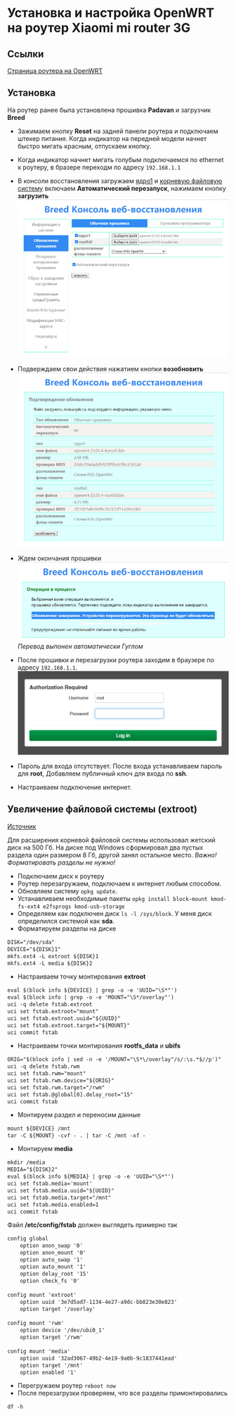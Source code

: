 # Установка и настройка **OpenWRT** на роутер **Xiaomi mi router 3G**

## Ссылки
[Страница роутера на OpenWRT](https://openwrt.org/toh/xiaomi/mir3g)

## Установка

На роутер ранее была установлена прошивка **Padavan** и загрузчик **Breed**

* Зажимаем кнопку **Reset** на задней панели роутера и подключаем штекер питания.
Когда индикатор на передней модели начнет быстро мигать красным,
отпускаем кнопку.
* Когда индикатор начнет мигать голубым подключаемся по ethernet к роутеру,
в бразере переходм по адресу ```192.168.1.1```

* В консоли восстановления загружаем [ядро1](firmware/open-wrt/openwrt-23.05.4-kernel1.bin)
и [корневую файловую систему](firmware/open-wrt/openwrt-23.05.4-rootfs0.bin)
включаем **Автоматический перезапуск**, нажимаем кнопку **загрузить**
![Консоль восстановления](images/breed.jpg)
* Подверждаем свои действия нажатием кнопки **возобновить**
![Консоль восстановления. Подтверждение](images/breed-confirmation.jpg)
* Ждем окончания прошивки
![Кконсоль восстановления. Прошивка](images/breed-in-progress.jpg)
*Перевод выпонен автоматически Гуглом*
* После прошивки и перезагрузки роутера заходим в браузере по адресу ```192.168.1.1```.
![LUCI. Авторизация](images/luci-autorization.jpg)
* Пароль для входа отсутствует. После входа устанавливаем пароль для **root**,
Добавляем публичный ключ для входа по **ssh**.
* Настраиваем подключение интернет.

## Увеличение файловой системы (extroot)

[Источник](https://openwrt.org/docs/guide-user/additional-software/extroot_configuration)

Для расширения корневой файловой системы использовал жетский диск на 500 Гб.
На диске под Windows сформировал два пустых раздела один размером 8 Гб, другой занял остальное место.
*Важно! Форматировать разделы не нужно!*

* Подключаем диск к роутеру
* Роутер перезагружаем, подключаем к интернет любым способом.
* Обновляем систему ```opkg update```.
* Устанавливаем необходимые пакеты
```opkg install block-mount kmod-fs-ext4 e2fsprogs kmod-usb-storage```
* Определяем как подключен диск
```ls -l /sys/block```.
У меня диск определился системой как **sda**.
* Форматируем разделы на диске
```
DISK="/dev/sda"
DEVICE="${DISK}1"
mkfs.ext4 -L extroot ${DISK}1
mkfs.ext4 -L media ${DISK}2
```
* Настраиваем точку монтирования **extroot**
```
eval $(block info ${DEVICE} | grep -o -e 'UUID="\S*"')
eval $(block info | grep -o -e 'MOUNT="\S*/overlay"')
uci -q delete fstab.extroot
uci set fstab.extroot="mount"
uci set fstab.extroot.uuid="${UUID}"
uci set fstab.extroot.target="${MOUNT}"
uci commit fstab
```
* Настраиваем точки монтирования **rootfs_data** и **ubifs**
```
ORIG="$(block info | sed -n -e '/MOUNT="\S*\/overlay"/s/:\s.*$//p')"
uci -q delete fstab.rwm
uci set fstab.rwm="mount"
uci set fstab.rwm.device="${ORIG}"
uci set fstab.rwm.target="/rwm"
uci set fstab.@global[0].delay_root="15"
uci commit fstab
```
* Монтируем раздел и переносим данные
```
mount ${DEVICE} /mnt
tar -C ${MOUNT} -cvf - . | tar -C /mnt -xf -
```
* Монтируем **media**
```
mkdir /media
MEDIA="${DISK}2"
eval $(block info ${MEDIA} | grep -o -e 'UUID="\S*"')
uci set fstab.media='mount'
uci set fstab.media.uuid="${UUID}"
uci set fstab.media.target="/mnt"
uci set fstab.media.enabled=1
uci commit fstab
```
Файл **/etc/config/fstab** должен выглядеть примерно так
```
config global
	option anon_swap '0'
	option anon_mount '0'
	option auto_swap '1'
	option auto_mount '1'
	option delay_root '15'
	option check_fs '0'

config mount 'extroot'
	option uuid '3e7d5ad7-1134-4e27-a9dc-bb823e30e823'
	option target '/overlay'

config mount 'rwm'
	option device '/dev/ubi0_1'
	option target '/rwm'

config mount 'media'
	option uuid '32ad3067-49b2-4e19-9a0b-9c1837441ead'
	option target '/mnt'
	option enabled '1'
```
* Перегружаем роутер ```reboot now```
* После перезагрузки проверяем, что все разделы примонтировались
```
df -h
```